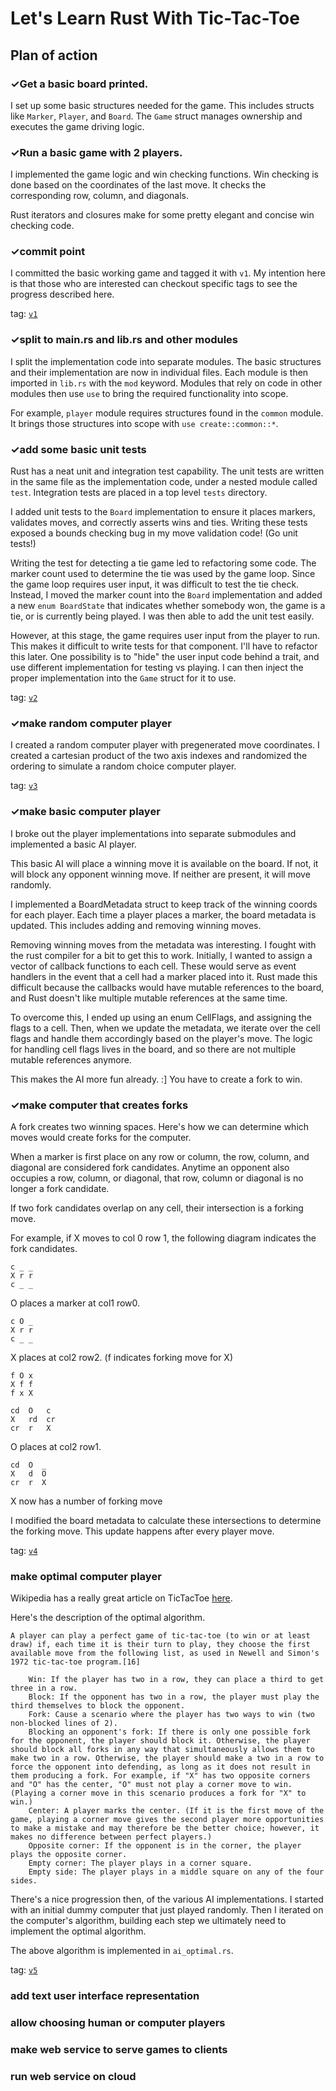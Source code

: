# Let's Learn Rust With Tic-Tac-Toe


## Plan of action

### ✓Get a basic board printed.

I set up some basic structures needed for the game. This includes structs like
`Marker`, `Player`, and `Board`. The `Game` struct manages ownership and executes
the game driving logic.

### ✓Run a basic game with 2 players.

I implemented the game logic and win checking functions. Win checking is done
based on the coordinates of the last move. It checks the corresponding row, column,
and diagonals.

Rust iterators and closures make for some pretty elegant and concise win checking
code.

### ✓commit point

I committed the basic working game and tagged it with `v1`. My intention here
is that those who are interested can checkout specific tags to see the progress
described here.

tag: [`v1`](https://github.com/mikasaurus2/miktactoe/tree/v1)

### ✓split to main.rs and lib.rs and other modules

I split the implementation code into separate modules. The basic structures
and their implementation are now in individual files. Each module is then
imported in `lib.rs` with the `mod` keyword. Modules that rely on code in
other modules then use `use` to bring the required functionality into scope.

For example, `player` module requires structures found in the `common` module.
It brings those structures into scope with `use create::common::*`.

### ✓add some basic unit tests

Rust has a neat unit and integration test capability. The unit tests are written
in the same file as the implementation code, under a nested module called `test`.
Integration tests are placed in a top level `tests` directory.

I added unit tests to the `Board` implementation to ensure it places markers,
validates moves, and correctly asserts wins and ties. Writing these tests exposed
a bounds checking bug in my move validation code! (Go unit tests!)

Writing the test for detecting a tie game led to refactoring some code. The marker
count used to determine the tie was used by the game loop. Since the game loop
requires user input, it was difficult to test the tie check. Instead, I moved
the marker count into the `Board` implementation and added a new `enum BoardState`
that indicates whether somebody won, the game is a tie, or is currently being played.
I was then able to add the unit test easily.

However, at this stage, the game requires user input from the player to run.
This makes it difficult to write tests for that component. I'll have to refactor
this later. One possibility is to "hide" the user input code behind a trait, and
use different implementation for testing vs playing. I can then inject the proper
implementation into the `Game` struct for it to use.

tag: [`v2`](https://github.com/mikasaurus2/miktactoe/tree/v2)

### ✓make random computer player

I created a random computer player with pregenerated move coordinates. I created
a cartesian product of the two axis indexes and randomized the ordering to simulate
a random choice computer player.

tag: [`v3`](https://github.com/mikasaurus2/miktactoe/tree/v3)


### ✓make basic computer player

I broke out the player implementations into separate submodules and implemented a basic
AI player.

This basic AI will place a winning move it is available on the board. If not, it will
block any opponent winning move. If neither are present, it will move randomly.

I implemented a BoardMetadata struct to keep track of the winning coords for each player.
Each time a player places a marker, the board metadata is updated. This includes adding
and removing winning moves.

Removing winning moves from the metadata was interesting. I fought with the rust compiler
for a bit to get this to work. Initially, I wanted to assign a vector of callback functions
to each cell. These would serve as event handlers in the event that a cell had a marker placed
into it. Rust made this difficult because the callbacks would have mutable references to the board,
and Rust doesn't like multiple mutable references at the same time.

To overcome this, I ended up using an enum CellFlags, and assigning the flags to a cell.
Then, when we update the metadata, we iterate over the cell flags and handle them accordingly
based on the player's move. The logic for handling cell flags lives in the board, and so
there are not multiple mutable references anymore.

This makes the AI more fun already. :] You have to create a fork to win.

### ✓make computer that creates forks

A fork creates two winning spaces. Here's how we can determine which moves
would create forks for the computer.

When a marker is first place on any row or column, the row, column, and
diagonal are considered fork candidates. Anytime an opponent also occupies
a row, column, or diagonal, that row, column or diagonal is no longer a fork
candidate.

If two fork candidates overlap on any cell, their intersection is a forking
move.
    
For example, if X moves to col 0 row 1, the following diagram indicates
the fork candidates.
```
c _ _
X r r
c _ _
```

O places a marker at col1 row0.
```
c O _
X r r
c _ _
```

X places at col2 row2. (f indicates forking move for X)
```
f O x
X f f
f x X
```

```
cd  O   c
X   rd  cr
cr  r   X
```

O places at col2 row1.
```
cd  O  _
X   d  O
cr  r  X
```

X now has a number of forking move

I modified the board metadata to calculate these intersections to determine
the forking move. This update happens after every player move.

tag: [`v4`](https://github.com/mikasaurus2/miktactoe/tree/v4)
 

### make optimal computer player
Wikipedia has a really great article on TicTacToe [here](https://en.wikipedia.org/wiki/Tic-tac-toe).

Here's the description of the optimal algorithm.

```
A player can play a perfect game of tic-tac-toe (to win or at least draw) if, each time it is their turn to play, they choose the first available move from the following list, as used in Newell and Simon's 1972 tic-tac-toe program.[16]

    Win: If the player has two in a row, they can place a third to get three in a row.
    Block: If the opponent has two in a row, the player must play the third themselves to block the opponent.
    Fork: Cause a scenario where the player has two ways to win (two non-blocked lines of 2).
    Blocking an opponent's fork: If there is only one possible fork for the opponent, the player should block it. Otherwise, the player should block all forks in any way that simultaneously allows them to make two in a row. Otherwise, the player should make a two in a row to force the opponent into defending, as long as it does not result in them producing a fork. For example, if "X" has two opposite corners and "O" has the center, "O" must not play a corner move to win. (Playing a corner move in this scenario produces a fork for "X" to win.)
    Center: A player marks the center. (If it is the first move of the game, playing a corner move gives the second player more opportunities to make a mistake and may therefore be the better choice; however, it makes no difference between perfect players.)
    Opposite corner: If the opponent is in the corner, the player plays the opposite corner.
    Empty corner: The player plays in a corner square.
    Empty side: The player plays in a middle square on any of the four sides.
```

There's a nice progression then, of the various AI implementations. I started
with an initial dummy computer that just played randomly. Then I iterated on
the computer's algorithm, building each step we ultimately need to implement
the optimal algorithm.

The above algorithm is implemented in `ai_optimal.rs`.

tag: [`v5`](https://github.com/mikasaurus2/miktactoe/tree/v5)

### add text user interface representation
### allow choosing human or computer players
### make web service to serve games to clients
### run web service on cloud

